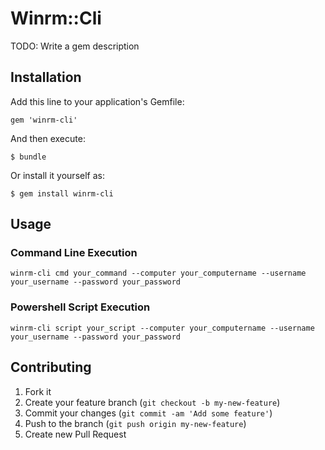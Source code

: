 # Winrm::Cli

TODO: Write a gem description

## Installation

Add this line to your application's Gemfile:

    gem 'winrm-cli'

And then execute:

    $ bundle

Or install it yourself as:

    $ gem install winrm-cli

## Usage

### Command Line Execution
```
winrm-cli cmd your_command --computer your_computername --username your_username --password your_password
```

### Powershell Script Execution
```
winrm-cli script your_script --computer your_computername --username your_username --password your_password
```

## Contributing

1. Fork it
2. Create your feature branch (`git checkout -b my-new-feature`)
3. Commit your changes (`git commit -am 'Add some feature'`)
4. Push to the branch (`git push origin my-new-feature`)
5. Create new Pull Request
